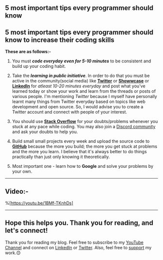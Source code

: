 ## 5 most important tips every programmer should know

## 5 most important tips every programmer should know to increase their coding skills

**These are as follows:-** 

1) You must **_code everyday even for 5-10 minutes_** to be consistent and build up your coding habit.

2) Take the ***learning in public initiative***. In order to do that you must be active in the community(social media) like **[Twitter](https://twitter.com/)** or **[Showwcase](https://www.showwcase.com/)** or **[LinkedIn](https://linkedin.com/)** for _atleast 10-20 minutes everyday_ and post what you've learned today or show your work and learn from the threads or posts of various people. 
I'm mentioning _Twitter_ because I myself have personally learnt many things from Twitter everyday based on topics like web development and open source. So, I would advise you to create a Twitter account and connect with people of your interest. 

3) You should use **[Stack Overflow](https://stackoverflow.com/)** for your doubts/problems whenever you stuck at any pace while coding. You may also join a [Discord community](https://discord.gg/g7FmxB9uZp) and ask your doubts to help you.

4) Build small small projects every week and upload the source code to **[GitHub](https://github.com/)** because the more you build; the more you get stuck at problems and the more you learn. I believe that it's always better to do things practically than just only knowing it theoretically.

5) Most important one - learn how to **Google** and solve your problems by your own.

---

## Video:- 


%[https://youtu.be/1BMf-TKnhDs]

---

## Hope this helps you. Thank you for reading, and let's connect!
Thank you for reading my blog. Feel free to subscribe to my [YouTube Channel](https://www.youtube.com/channel/UCsuzc8lqAbgUYo4yzpjtfSw) and connect on [LinkedIn](https://www.linkedin.com/in/susmita-dey-15a15a210/) or [Twitter](https://twitter.com/its_SusmitaDey).
Also, feel free to [support](https://www.buymeacoffee.com/susmitadey) my work.😊